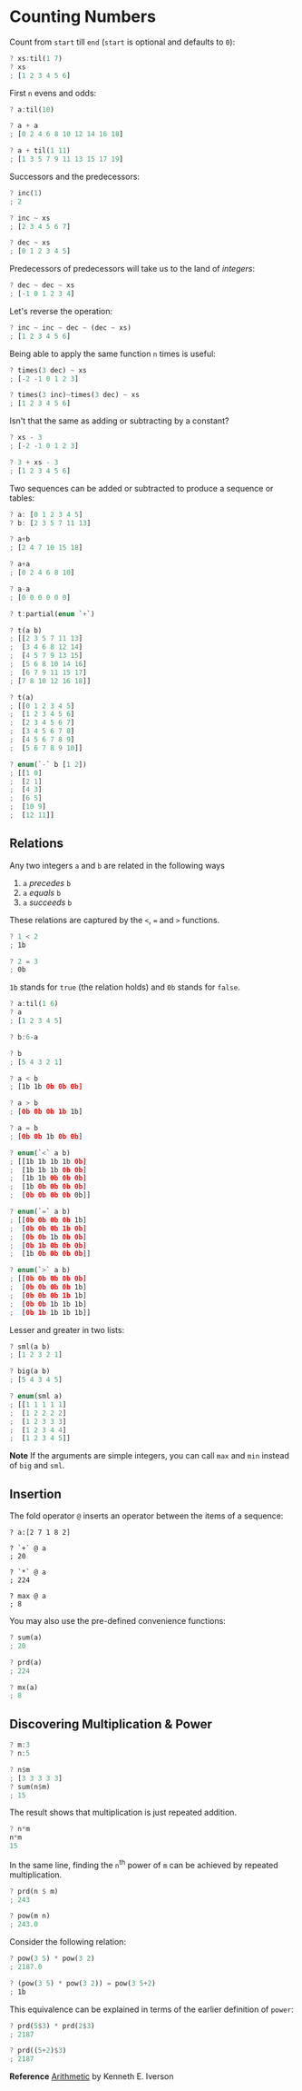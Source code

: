 # Counting Numbers

Count from `start` till `end` (`start` is optional and defaults to `0`):

```rust
? xs:til(1 7)
? xs
; [1 2 3 4 5 6]
```

First `n` evens and odds:

```rust
? a:til(10)

? a + a
; [0 2 4 6 8 10 12 14 16 18]

? a + til(1 11)
; [1 3 5 7 9 11 13 15 17 19]
```

Successors and the predecessors:

```rust
? inc(1)
; 2

? inc ~ xs
; [2 3 4 5 6 7]

? dec ~ xs
; [0 1 2 3 4 5]
```

Predecessors of predecessors will take us to the land of *integers*:

```rust
? dec ~ dec ~ xs
; [-1 0 1 2 3 4]
```

Let's reverse the operation:

```rust
? inc ~ inc ~ dec ~ (dec ~ xs)
; [1 2 3 4 5 6]
```

Being able to apply the same function `n` times is useful:

```rust
? times(3 dec) ~ xs
; [-2 -1 0 1 2 3]

? times(3 inc)~times(3 dec) ~ xs
; [1 2 3 4 5 6]
```

Isn't that the same as adding or subtracting by a constant?

```rust
? xs - 3
; [-2 -1 0 1 2 3]

? 3 + xs - 3
; [1 2 3 4 5 6]
```

Two sequences can be added or subtracted to produce a sequence or tables:

```rust
? a: [0 1 2 3 4 5]
? b: [2 3 5 7 11 13]

? a+b
; [2 4 7 10 15 18]

? a+a
; [0 2 4 6 8 10]

? a-a
; [0 0 0 0 0 0]

? t:partial(enum `+`)

? t(a b)
; [[2 3 5 7 11 13]
;  [3 4 6 8 12 14]
;  [4 5 7 9 13 15]
;  [5 6 8 10 14 16]
;  [6 7 9 11 15 17]
; [7 8 10 12 16 18]]

? t(a)
; [[0 1 2 3 4 5]
;  [1 2 3 4 5 6]
;  [2 3 4 5 6 7]
;  [3 4 5 6 7 8]
;  [4 5 6 7 8 9]
;  [5 6 7 8 9 10]]

? enum(`-` b [1 2])
; [[1 0]
;  [2 1]
;  [4 3]
;  [6 5]
;  [10 9]
;  [12 11]]
```

## Relations

Any two integers `a` and `b` are related in the following ways

  1. `a` *precedes* `b`
  2. `a` *equals* `b`
  3. `a` *succeeds* `b`

These relations are captured by the `<`, `=` and `>` functions.

```rust
? 1 < 2
; 1b

? 2 = 3
; 0b
```

`1b` stands for `true` (the relation holds) and `0b` stands for `false`.

```rust
? a:til(1 6)
? a
; [1 2 3 4 5]

? b:6-a

? b
; [5 4 3 2 1]

? a < b
; [1b 1b 0b 0b 0b]

? a > b
; [0b 0b 0b 1b 1b]

? a = b
; [0b 0b 1b 0b 0b]

? enum(`<` a b)
; [[1b 1b 1b 1b 0b]
;  [1b 1b 1b 0b 0b]
;  [1b 1b 0b 0b 0b]
;  [1b 0b 0b 0b 0b]
;  [0b 0b 0b 0b 0b]]

? enum(`=` a b)
; [[0b 0b 0b 0b 1b]
;  [0b 0b 0b 1b 0b]
;  [0b 0b 1b 0b 0b]
;  [0b 1b 0b 0b 0b]
;  [1b 0b 0b 0b 0b]]

? enum(`>` a b)
; [[0b 0b 0b 0b 0b]
;  [0b 0b 0b 0b 1b]
;  [0b 0b 0b 1b 1b]
;  [0b 0b 1b 1b 1b]
;  [0b 1b 1b 1b 1b]]
```

Lesser and greater in two lists:

```rust
? sml(a b)
; [1 2 3 2 1]

? big(a b)
; [5 4 3 4 5]

? enum(sml a)
; [[1 1 1 1 1]
;  [1 2 2 2 2]
;  [1 2 3 3 3]
;  [1 2 3 4 4]
;  [1 2 3 4 5]]
```

**Note** If the arguments are simple integers, you can call `max` and `min` instead of `big` and `sml`.

## Insertion

The fold operator `@` inserts an operator between the items of a sequence:

```
? a:[2 7 1 8 2]

? `+` @ a
; 20

? `*` @ a
; 224

? max @ a
; 8
```

You may also use the pre-defined convenience functions:

```rust
? sum(a)
; 20

? prd(a)
; 224

? mx(a)
; 8
```

## Discovering Multiplication & Power

```rust
? m:3
? n:5

? n$m
; [3 3 3 3 3]
? sum(n$m)
; 15
```

The result shows that multiplication is just repeated addition.

```rust
? n*m
n*m
15
```

In the same line, finding the `n`<sup>th</sup> power of `m` can be achieved by repeated multiplication.

```rust
? prd(n $ m)
; 243

? pow(m n)
; 243.0
```

Consider the following relation:

```rust
? pow(3 5) * pow(3 2)
; 2187.0

? (pow(3 5) * pow(3 2)) = pow(3 5+2)
; 1b
```

This equivalence can be explained in terms of the earlier definition of `power`:

```rust
? prd(5$3) * prd(2$3)
; 2187

? prd((5+2)$3)
; 2187
```

**Reference** [Arithmetic](https://www.jsoftware.com/books/pdf/arithmetic.pdf) by Kenneth E. Iverson